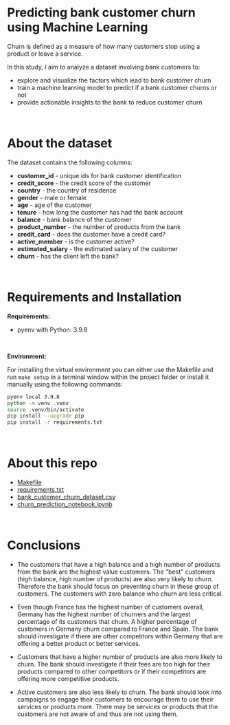 # Predicting bank customer churn using Machine Learning

Churn is defined as a measure of how many customers stop using a product or leave a service.



In this study, I aim to analyze a dataset involving bank customers to:

- explore and visualize the factors which lead to bank customer churn
- train a machine learning model to predict if a bank customer churns or not
- provide actionable insights to the bank to reduce customer churn

<br>

# About the dataset

The dataset contains the following columns:
- **customer_id** - unique ids for bank customer identification
- **credit_score** - the credit score of the customer
- **country** - the country of residence
- **gender** - male or female
- **age** - age of the customer
- **tenure** - how long the customer has had the bank account
- **balance** - bank balance of the customer
- **product_number** - the number of products from the bank
- **credit_card** - does the customer have a credit card?
- **active_member** - is the customer active?
- **estimated_salary** - the estimated salary of the customer
- **churn** - has the client left the bank?

<br>

# Requirements and Installation

**Requirements:**
- pyenv with Python: 3.9.8

<br>

**Environment:**

For installing the virtual environment you can either use the Makefile and run `make setup` in a terminal window within the project folder or install it manually using the following commands:

```zsh
pyenv local 3.9.8
python -m venv .venv
source .venv/bin/activate
pip install --upgrade pip
pip install -r requirements.txt
```

<br>


# About this repo
- [Makefile](Makefile)
- [requirements.txt](requirements.txt)
- [bank_customer_churn_dataset.csv](bank_customer_churn_dataset.csv)
- [churn_prediction_notebook.ipynb](churn_prediction_notebook.ipynb)

<br>

# Conclusions
- The customers that have a high balance and a high number of products from the bank are the highest value customers. The "best" customers (high balance, high number of products) are also very likely to churn. Therefore the bank should focus on preventing churn in these group of customers. The customers with zero balance who churn are less critical.

- Even though France has the highest number of customers overall, Germany has the highest number of churners and the largest percentage of its customers that churn. A higher percentage of customers in Germany churn compared to France and Spain. The bank should investigate if there are other competitors within Germany that are offering a better product or better services.

- Customers that have a higher number of products are also more likely to churn. The bank should investigate if their fees are too high for their products compared to other competitors or if their competitors are offering more competitive products.

- Active customers are also less likely to churn. The bank should look into campaigns to engage their customers to encourage them to use their services or products more. There may be services or products that the customers are not aware of and thus are not using them.


